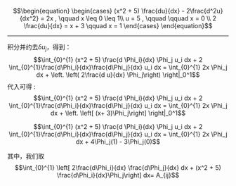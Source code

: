 $$\begin{equation}
\begin{cases}
(x^2 + 5) \frac{du}{dx} - 2\frac{d^2u}{dx^2} = 2x  , \qquad x \leq 0 \leq 1\\
u = 5 , \qquad \qquad  x = 0 \\
2 \frac{du}{dx}  = x + 3 \qquad x = 1
\end{cases}
\end{equation}$$

---
积分并约去$\delta u_j$，得到：
$$\int_{0}^{1} (x^2 + 5) \frac{d \Phi_i}{dx} \Phi_j u_i dx + 2 \int_{0}^{1}\frac{d\Phi_i}{dx}\frac{d\Phi_j}{dx} u_i dx = \int_{0}^{1} 2x \Phi_j dx + \left. \left( 2\frac{d u}{dx} \Phi_j\right) \right|_0^1$$
代入可得 : 
$$\int_{0}^{1} (x^2 + 5) \frac{d \Phi_i}{dx} \Phi_j u_i dx + 2 \int_{0}^{1}\frac{d\Phi_i}{dx}\frac{d\Phi_j}{dx} u_i dx = \int_{0}^{1} 2x \Phi_j dx + \left. \left[ (x+ 3)\Phi_j\right] \right|_0^1$$


$$\int_{0}^{1} (x^2 + 5) \frac{d \Phi_i}{dx} \Phi_j u_i dx + 2 \int_{0}^{1}\frac{d\Phi_i}{dx}\frac{d\Phi_j}{dx} u_i dx = \int_{0}^{1} 2x \Phi_j dx + 4\Phi_j(1) - 3\Phi_j(0)$$

其中，我们取
$$\int_{0}^{1} \left[ 2\frac{d\Phi_i}{dx} \frac{d\Phi_j}{dx} dx +  (x^2 + 5) \frac{d\Phi_i}{dx}\Phi_j\right] dx= A_{ij}$$
